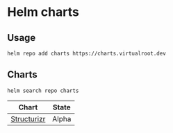# Helm charts

## Usage

```console
helm repo add charts https://charts.virtualroot.dev
```

## Charts

```console
helm search repo charts
```

| Chart                                         | State |
|-----------------------------------------------|-------|
| [Structurizr](./charts/structurizr/README.md) | Alpha |
